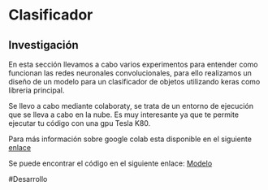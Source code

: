 # Clasificador

Investigación
--------

En esta sección llevamos a cabo varios experimentos para entender como funcionan las redes neuronales convolucionales, para ello realizamos un diseño de un modelo para un clasificador de objetos utilizando keras como libreria principal.

Se llevo a cabo mediante colaboraty, se trata de un entorno de ejecución que se lleva a cabo en la nube. 
Es muy interesante ya que te permite ejecutar tu código con una gpu Tesla K80.

Para más información sobre google colab esta disponible en el siguiente [enlace](https://colab.research.google.com/notebooks/welcome.ipynb)

Se puede encontrar el código en el siguiente enlace: [Modelo](https://drive.google.com/open?id=1OcOGwLL2juSK3s4SVTmZ1DYQ-a6yyHh7)

#Desarrollo
